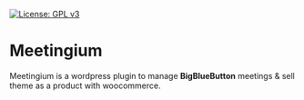 [![License: GPL v3](https://img.shields.io/badge/License-GPLv3-blue.svg)](https://www.gnu.org/licenses/gpl-3.0)

# Meetingium

Meetingium is a wordpress plugin to manage **BigBlueButton** meetings & sell theme as a product with woocommerce.
